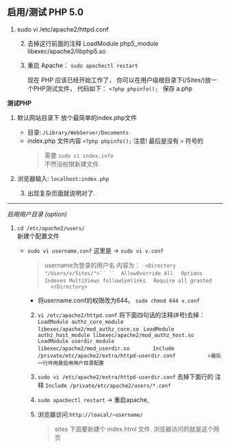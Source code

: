 ## 启用/测试 PHP 5.0

 1. sudo vi /etc/apache2/httpd.conf

	2. 去掉这行前面的注释 
		LoadModule php5_module libexec/apache2/libphp5.so

	3. 重启 Apache：
		`sudo apachectl restart`

		现在 PHP 应该已经开始工作了，
		你可以在用户级根目录下(/Sites/)放一个PHP测试文件，
		代码如下：
		`<?php phpinfo(); ` 保存 a.php



**测试PHP**

1. 默认网站目录下 放个最简单的index.php文件
	- 目录:	`/Library/WebServer/Documents`
	- index.php 文件内容
		`<?php phpinfo();`
		注意! 最后是没有 `>` 符号的
		> 需要 `sudo vi index.info`   
		> 不然没权限新建文件.

2. 浏览器输入: `localhost:index.php`

	3. 出现复杂页面就说明对了.
		 

---- 
*启用用户目录 (option)*

1. `cd /etc/apache2/users/`  
	新建个配置文件
	- `sudo vi username.conf`  这里是 → `sudo vi v.conf`
		> username为登录的用户名
		内容为：
		` <Directory "/Users/v/Sites/">``
		``  AllowOverride All`
		`  Options Indexes MultiViews followSymlinks`
		`  Require all granted`
		`  </Directory>`

		- 将username.conf的权限改为644。
			`sudo chmod 644 v.conf`


		2. `vi /etc/apache2/httpd.conf`
			将下面四句话的注释(#号)去掉：
			`LoadModule authz_core_module libexec/apache2/mod_authz_core.so `
			`LoadModule authz_host_module libexec/apache2/mod_authz_host.so `
			`LoadModule userdir_module libexec/apache2/mod_userdir.so       `
			`Include /private/etc/apache2/extra/httpd-userdir.conf          `
			`>最后一行作用是启用用户目录配置	  `

		3. `sudo vi /etc/apache2/extra/httpd-userdir.conf`
			去掉下面行的 注释
			`Include /private/etc/apache2/users/*.conf`

		4. `sudo apachectl restart`  →  重启apache,

		5. 浏览器访问:`http://loacal/~username/`
			> sites 下面要新建个 index.html 文件. 浏览器访问的就是这个网页
